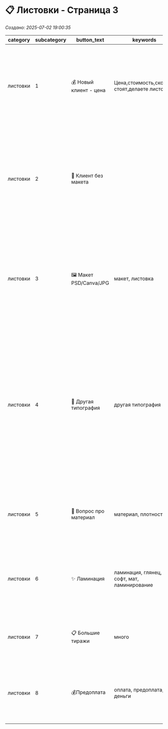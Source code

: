 # 📋 Листовки - Страница 3

*Создано: 2025-07-02 19:00:35*

| category | subcategory | button_text | keywords | answer_ukr | answer_rus | sort_order |
| --- | --- | --- | --- | --- | --- | --- |
| листовки | 1 | 💰 Новый клиент - цена | Цена,стоимость,сколько стоят,делаете листовки | ✅ Звичайно! Першокласний європейський крейдований папір від 115 до 350г/м².<br>💰 А5: 100 шт — від 280 грн ⚡ 1-2 дні, 💰 1000 шт збірним тиражем — 800 грн за ⚡ тиждень.<br><br>Чи маєте готовий для друку макет? | ✅ Конечно! Первоклассная мелованная бумага от 115 до 350г/м².<br>💰 А5: 100 шт — от 280 грн ⚡ 1-2 дня, 💰 1000 шт — от 850 грн. сборным тиражем за ⚡ неделю.<br><br>Есть ли у вас макет, готовый к печати? | 1 |
| листовки | 2 | 🎨 Клиент без макета |  | Створюємо професійні стильні макети: доопрацювання готового — близько 300 грн, з нуля — від 400 грн.<br>Макет залишається у вас назавжди, оплачується тільки при першому замовленні!<br>У PDF, CDR, AI, EPS — професійно, не як у Canva.<br><br>Портфоліо: https://t.me/druk_portfolio | Создаем профессиональные стильные макеты: доработка готового — около 300 грн, с нуля — от 400 грн.<br>Макет остается у вас навсегда, оплачивается только при первом заказе!<br>В PDF, CDR, AI, EPS — профессионально, не как в Canva.<br><br>Портфолио: https://t.me/druk_portfolio | 2 |
| листовки | 3 | 🖼️ Макет PSD/Canva/JPG | макет, листовка | Відмінно, що макет є! PSD, Canva та Figma — класні програми для своїх завдань, але для першокласної поліграфії ми використовуємо 🎯 векторні формати — вони дають ідеальну якість при друці.<br><br>Переведемо ваш макет у професійний PDF/AI від  💰 200 грн, зберігши всі деталі. | Отлично, что макет есть!<br>PSD, Canva и Figma — классные программы для своих задач, но для первоклассной полиграфии мы используем 🎯 векторные форматы — они дают идеальное качество при печати. <br><br>Переведем ваш макет в профессиональный PDF/AI від 💰 200 грн, сохранив все детали. | 3 |
| листовки | 4 | 🏢 Другая типография | другая типография | Розуміємо, і це чудово! Ми дуже цінуємо роботу колег.<br>Просто у нас такий підхід — ми відповідаємо за підсумкову якість на 100%, тому віддаємо перевагу векторним файлам.<br>Можемо, звичайно, спробувати надрукувати і так цифровим друком, але тоді не зможемо гарантувати чіткість дрібних деталей та тексту.<br>Переведемо у вектор від 💰 250 грн — і результат буде бездоганним. | Понимаем, и это здорово! Мы очень ценим работу коллег.<br>Просто у нас такой подход — мы отвечаем за итоговое качество на 100%, поэтому предпочитаем векторные исходники.<br>Также в сборных тиражах все макеты компонуются вместе — нужен универсальный формат.<br>Можем, конечно, попробовать напечатать и так на цифровой машине, но тогда не сможем гарантировать четкость мелких деталей.<br>Переведем в вектор от 💰 250 грн — и результат будет безупречным | 4 |
| листовки | 5 | 📄 Вопрос про материал | материал, плотность | 📄  Крейдований матовий папір від 115 до 350 г/м², при великих тиражах (від 1000 шт) можна використовувати глянцевий.<br>При темних макетах рекомендуємо використовувати 💪 від 150-170 г/м² щільність. | 📄 Мелованная матовая бумага от 115 до 350 г/м², при больших тиражах (от 1000 шт) можно использовать глянцевую.<br>Если макет в темных тонах, рекомендуем использовать 💪 от 150-170 г/м² плотность. | 5 |
| листовки | 6 | ✨ Ламинация | ламинация, глянец, софт, мат, ламинирование | Ламінація доступна на папері від 200г/м²!<br>✨ 4 види: глянець, мат, софт тач, anti-scuff.<br>Це робить листівки по-справжньому преміальними — приємні на дотик, захищені від забруднень. | Ламинация доступна на бумаге от 200г/м!<br>✨ 4 вида: глянец, мат, софт тач, anti-scuff.<br>Это делает листовки по-настоящему премиальными — приятные на ощупь, защищены от загрязнений. | 6 |
| листовки | 7 | 📋 Большие тиражи | много | Чудово! Великі тиражі — наша сила.<br>5000 шт — від 3200 грн, 10000 шт — від 5800 грн.<br>Розкажіть точний тираж — порахуємо найкращу ціну! | Отлично! Большие тиражи — наша сила.<br>5000 шт — от 3200 грн, 10000 шт — от 5800 грн.<br>Расскажите точный тираж — посчитаем лучшую цену! | 7 |
| листовки | 8 | 💰Предоплата | оплата, предоплата, деньги | 💳 Працюємо за передоплатою - це чесно і прозоро.<br>🤝 Такий підхід дає нам змогу використовувати перевірені матеріали та відповідати за результат. | 💳 Работаем по предоплате — это честно и прозрачно.<br>🤝 Такой подход позволяет нам использовать проверенные материалы и отвечать за результат. | 8 |
